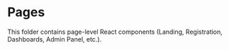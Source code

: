 # Pages

This folder contains page-level React components (Landing, Registration, Dashboards, Admin Panel, etc.). 